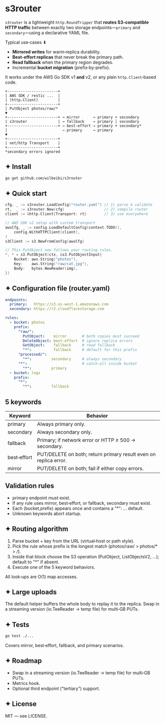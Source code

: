 # s3router

`s3router` is a lightweight `http.RoundTripper` that **routes S3‑compatible HTTP traffic** between exactly two storage endpoints—`primary` and `secondary`—using a declarative YAML file.

Typical use‑cases ⬇︎
* **Mirrored writes** for warm‑replica durability.
* **Best‑effort replicas** that never break the primary path.
* **Read fallback** when the primary region degrades.
* Incremental **bucket migration** (prefix‑by‑prefix).

It works under the AWS Go SDK v1 **and** v2, or any plain `http.Client`‑based code.

```
+-----------------------+
| AWS SDK / restic ...  |
| (http.Client)         |
+-----------------------+
│ PutObject photos/raw/*
▼
+-----------------------+ → mirror      → primary + secondary
| s3router              | → fallback    → primary │ secondary
+-----------------------+ → best-effort → primary + secondary*
│                         → primary     → primary
▼
+-----------------------+
| net/http Transport    |
+-----------------------+
*secondary errors ignored
```

## ✦ Install

```bash
go get github.com/wilbeibi/s3router
```

## ✦ Quick start

```go
cfg, _ := s3router.LoadConfig("router.yaml") // 1) parse & validate
rt,  _ := s3router.New(cfg)                  // 2) compile router
client := &http.Client{Transport: rt}        // 3) use everywhere

// AWS SDK v2 setup with custom transport
awsCfg, _ := config.LoadDefaultConfig(context.TODO(),
    config.WithHTTPClient(client),
)
s3Client := s3.NewFromConfig(awsCfg) 

// This PutObject now follows your routing rules.
*, * = s3.PutObject(ctx, &s3.PutObjectInput{
    Bucket: aws.String("photos"),
    Key:    aws.String("raw/cat.jpg"),
    Body:   bytes.NewReader(img),
})
```

## ✦ Configuration file (router.yaml)

```yaml
endpoints:
  primary:   https://s3.us‑west‑1.amazonaws.com
  secondary: https://r2.cloudflarestorage.com

rules:
  - bucket: photos
    prefix:
      "raw/":
        PutObject:    mirror       # both copies must succeed
        DeleteObject: best-effort  # ignore replica errors
        GetObject:    fallback     # read fallback
        "*":          fallback     # default for this prefix
      "processed/":
        "*":         secondary     # always secondary
      "*":                         # catch‑all inside bucket
        "*":         primary
  - bucket: logs
    prefix:
      "*":
        "*":         fallback
```

## 5 keywords

| Keyword     | Behavior                                                         |
| ----------- | ---------------------------------------------------------------- |
| primary     | Always primary only.                                             |
| secondary   | Always secondary only.                                           |
| fallback    | Primary; if network error or HTTP ≥ 500 → secondary.             |
| best‑effort | PUT/DELETE on both; return primary result even on replica error. |
| mirror      | PUT/DELETE on both; fail if either copy errors.                  |

## Validation rules

- primary endpoint must exist.
- If any rule uses mirror, best‑effort, or fallback, secondary must exist.
- Each (bucket,prefix) appears once and contains a "*": … default.
- Unknown keywords abort startup.

## ✦ Routing algorithm

1. Parse bucket + key from the URL (virtual‑host or path style).
2. Pick the rule whose prefix is the longest match (photos/raw/ > photos/* > */*).
3. Inside that block choose the S3 operation (PutObject, ListObjectsV2, …); default to "*" if absent.
4. Execute one of the 5 keyword behaviors.

All look‑ups are O(1) map accesses.

## ✦ Large uploads

The default helper buffers the whole body to replay it to the replica. Swap in a streaming version (io.TeeReader → temp file) for multi‑GB PUTs.

## ✦ Tests

```bash
go test ./...
```

Covers mirror, best‑effort, fallback, and primary scenarios.

## ✦ Roadmap

- Swap in a streaming version (io.TeeReader → temp file) for multi‑GB PUTs.
- Metrics hook.
- Optional third endpoint ("tertiary") support.

## ✦ License

MIT — see LICENSE.
